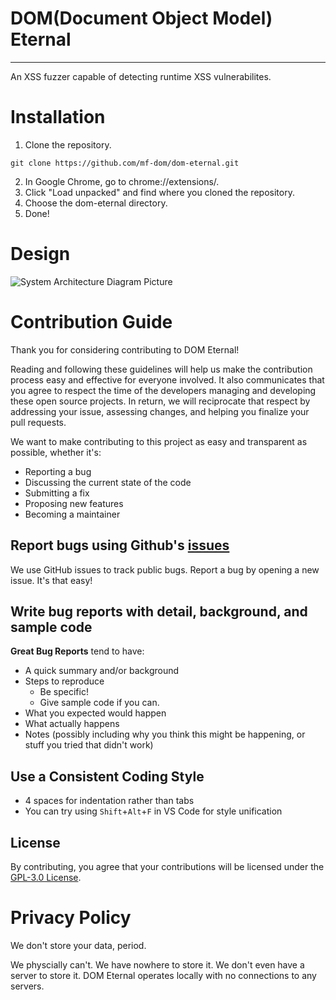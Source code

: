 # DOM(Document Object Model) Eternal
---
An XSS fuzzer capable of detecting runtime XSS vulnerabilites.
# Installation

1. Clone the repository.
```
git clone https://github.com/mf-dom/dom-eternal.git
```
2. In Google Chrome, go to chrome://extensions/.
3. Click "Load unpacked" and find where you cloned the repository.
4. Choose the dom-eternal directory.
5. Done!

# Design
![System Architecture Diagram Picture](relative/assets/system-diagram.png?raw=true "System Architecture")

# Contribution Guide
Thank you for considering contributing to DOM Eternal!

Reading and following these guidelines will help us make the contribution process easy and effective for everyone involved. It also communicates that you agree to respect the time of the developers managing and developing these open source projects. In return, we will reciprocate that respect by addressing your issue, assessing changes, and helping you finalize your pull requests.

We want to make contributing to this project as easy and transparent as possible, whether it's:
- Reporting a bug
- Discussing the current state of the code
- Submitting a fix
- Proposing new features
- Becoming a maintainer

## Report bugs using Github's [issues](https://github.com/mf-dom/dom-eternal/issues)
We use GitHub issues to track public bugs. Report a bug by opening a new issue. It's that easy!

## Write bug reports with detail, background, and sample code
**Great Bug Reports** tend to have:

- A quick summary and/or background
- Steps to reproduce
  - Be specific!
  - Give sample code if you can.
- What you expected would happen
- What actually happens
- Notes (possibly including why you think this might be happening, or stuff you tried that didn't work)

## Use a Consistent Coding Style

* 4 spaces for indentation rather than tabs
* You can try using `Shift`+`Alt`+`F` in VS Code for style unification

## License
By contributing, you agree that your contributions will be licensed under the [GPL-3.0 License](https://github.com/mf-dom/dom-eternal/blob/main/LICENSE).


# Privacy Policy

We don't store your data, period.

We physcially can't. We have nowhere to store it. We don't even have a server to store it. 
DOM Eternal operates locally with no connections to any servers.
